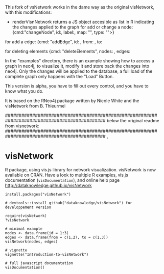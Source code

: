 This fork of vsNetwork works in the dame way as the original visNetwork, 
with this modifications: 

- renderVisnNetwork returns a JS object accesible as list in R indicating the changes applied to the graph
for add or change a node:
{cmd:"changeNode", id:<node id>, label:<new label value>, map: "", type: "">}

for add a edge:
{cmd: "addEdge", id: <edge id>, from: <node id>, to: <node id>

for deleting elements
{cmd: "deleteElements", nodes: <node id list>, edges: <edge id list>

In the "examples" directory, there is an example showing how to access a graph in neo4j, 
to visualize it, modify it and store back the changes into neo4j. 
Only the changes will be applied to the database, a full load of the complete graph only happens with the "Load" Button.

This version is alpha, you have to fill out every control, and you have to know what you do.

It is based on the RNeo4j package written by Nicole White and the visNetwork from B. Thieurmel

#############################################################################################
below the original readme from visnetwork:
#############################################################################################
, 
# visNetwork
R package, using vis.js library for network visualization. visNetwork is now available on CRAN.
Have a look to multiple R examples, vis.js documentation (````visDocumentation````), and online help page http://dataknowledge.github.io/visNetwork

```` 
install.packages("visNetwork")

# devtools::install_github("dataknowledge/visNetwork") for developpement version

require(visNetwork)
?visNetwork

# minimal example
nodes <- data.frame(id = 1:3)
edges <- data.frame(from = c(1,2), to = c(1,3))
visNetwork(nodes, edges)

# vignette
vignette("Introduction-to-visNetwork")

# full javascript documentation
visDocumentation()
````
